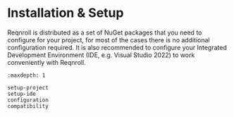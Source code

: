 # Installation & Setup

Reqnroll is distributed as a set of NuGet packages that you need to configure for your project, for most of the cases there is no additional configuration required. It is also recommended to configure your Integrated Development Environment (IDE, e.g. Visual Studio 2022) to work conveniently with Reqnroll.

```{toctree}
:maxdepth: 1

setup-project
setup-ide
configuration
compatibility
```


